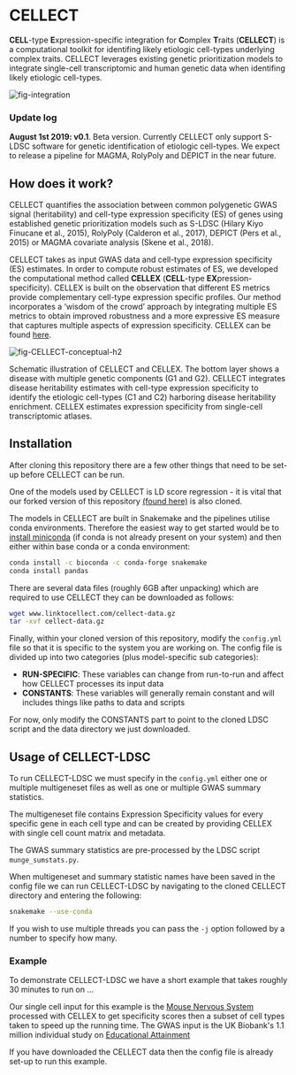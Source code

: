 # CELLECT

**CELL**-type **E**xpression-specific integration for **C**omplex **T**raits (**CELLECT**) is a computational toolkit for  identifing likely etiologic cell-types underlying complex traits. CELLECT leverages existing genetic prioritization models to integrate single-cell transcriptomic and human genetic data when identifing likely etiologic cell-types. 

![fig-integration](https://user-images.githubusercontent.com/5487016/62281981-0cb33d00-b44f-11e9-8c0b-24aaa2b7d286.png)


### Update log 

**August 1st 2019: v0.1**. Beta version. Currently CELLECT only support S-LDSC software for genetic identification of etiologic cell-types. We expect to release a pipeline for MAGMA, RolyPoly and DEPICT in the near future. 

## How does it work?

CELLECT quantifies the association between common polygenetic GWAS signal (heritability) and cell-type expression specificity (ES) of genes using established genetic prioritization models such as S-LDSC (Hilary Kiyo Finucane et al., 2015), RolyPoly (Calderon et al., 2017), DEPICT (Pers et al., 2015) or MAGMA covariate analysis (Skene et al., 2018).

CELLECT takes as input GWAS data and cell-type expression specificity (ES) estimates. In order to compute robust estimates of ES, we developed the computational method called **CELLEX** (**CELL**-type **EX**pression-specificity). CELLEX is built on the observation that different ES metrics provide complementary cell-type expression specific profiles. Our method incorporates a ‘wisdom of the crowd’ approach by integrating multiple ES metrics to obtain improved robustness and a more expressive ES measure that captures multiple aspects of expression specificity.  CELLEX can be found [here](https://github.com/perslab/CELLEX).

![fig-CELLECT-conceptual-h2](https://user-images.githubusercontent.com/5487016/62282039-23599400-b44f-11e9-8f7c-465fc899e54c.png)

Schematic illustration of CELLECT and CELLEX. The bottom layer shows a disease with multiple genetic components (G1 and G2). CELLECT integrates disease heritability estimates with cell-type expression specificity to identify the etiologic cell-types (C1 and C2) harboring disease heritability enrichment. CELLEX estimates expression specificity from single-cell transcriptomic atlases.


## Installation

After cloning this repository there are a few other things that need to be set-up before CELLECT can be run.


One of the models used by CELLECT is LD score regression - it is vital that our forked version of this repository [(found here)](https://github.com/pascaltimshel/ldsc) is also cloned.

The models in CELLECT are built in Snakemake and the pipelines utilise conda environments. Therefore the easiest way to get started would be to [install miniconda](https://conda.io/projects/conda/en/latest/user-guide/install/index.html) (if conda is not already present on your system) and then either within base conda or a conda environment:
```bash
conda install -c bioconda -c conda-forge snakemake
conda install pandas
```

There are several data files (roughly 6GB after unpacking) which are required to use CELLECT they can be downloaded as follows:
```bash
wget www.linktocellect.com/cellect-data.gz
tar -xvf cellect-data.gz
```

Finally, within your cloned version of this repository, modify the `config.yml` file so that it is specific to the system you are working on. The config file is divided up into two categories (plus model-specific sub categories):

* **RUN-SPECIFIC**: These variables can change from run-to-run and affect how CELLECT processes its input data
* **CONSTANTS**: These variables will generally remain constant and will includes things like paths to data and scripts

For now, only modify the CONSTANTS part to point to the cloned LDSC script and the data directory we just downloaded.

## Usage of CELLECT-LDSC

To run CELLECT-LDSC we must specify in the `config.yml` either one or multiple multigeneset files as well as one or multiple GWAS summary statistics.

The multigeneset file contains Expression Specificity values for every specific gene in each cell type and can be created by providing CELLEX with single cell count matrix and metadata.

The GWAS summary statistics are pre-processed by the LDSC script `munge_sumstats.py`.

When multigeneset and summary statistic names have been saved in the config file we can run CELLECT-LDSC by navigating to the cloned CELLECT directory and entering the following:

```bash
snakemake --use-conda
```
If you wish to use multiple threads you can pass the `-j` option followed by a number to specify how many.

### Example

To demonstrate CELLECT-LDSC we have a short example that takes roughly 30 minutes to run on ... 

Our single cell input for this example is the [Mouse Nervous System](https://www.sciencedirect.com/science/article/pii/S009286741830789X) processed with CELLEX to get specificity scores then a subset of cell types taken to speed up the running time. The GWAS input is the UK Biobank's 1.1 million individual study on [Educational Attainment](https://www.nature.com/articles/s41588-018-0147-3)

If you have downloaded the CELLECT data then the config file is already set-up to run this example.

